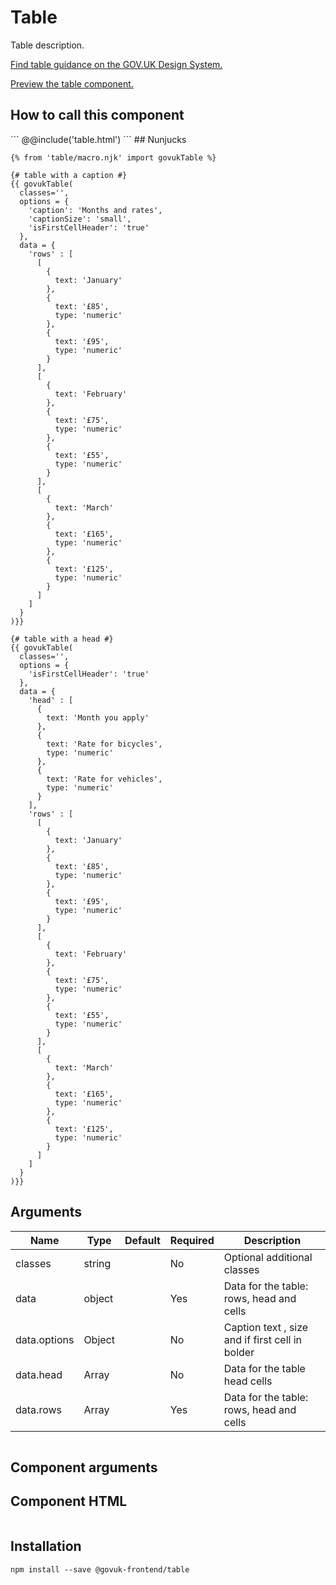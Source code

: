 


<h1 class="govuk-u-heading-36">
Table
</h1>

<p class="govuk-u-core-24">
  Table description.
</p>

<p class="govuk-u-copy-19">
  <a href="http://www.linktodesignsystem.com/table">Find table guidance on the GOV.UK Design System.</a>
</p>


<p class="govuk-u-copy-19">
<a href="http://govuk-frontend-review.herokuapp.com/components/table/preview">Preview the table component.
</a>
</p>

<h2 class="govuk-u-heading-24">How to call this component</h2>
```
@@include('table.html')
```
## Nunjucks

```
{% from 'table/macro.njk' import govukTable %}

{# table with a caption #}
{{ govukTable(
  classes='',
  options = {
    'caption': 'Months and rates',
    'captionSize': 'small',
    'isFirstCellHeader': 'true'
  },
  data = {
    'rows' : [
      [
        {
          text: 'January'
        },
        {
          text: '£85',
          type: 'numeric'
        },
        {
          text: '£95',
          type: 'numeric'
        }
      ],
      [
        {
          text: 'February'
        },
        {
          text: '£75',
          type: 'numeric'
        },
        {
          text: '£55',
          type: 'numeric'
        }
      ],
      [
        {
          text: 'March'
        },
        {
          text: '£165',
          type: 'numeric'
        },
        {
          text: '£125',
          type: 'numeric'
        }
      ]
    ]
  }
)}}

{# table with a head #}
{{ govukTable(
  classes='',
  options = {
    'isFirstCellHeader': 'true'
  },
  data = {
    'head' : [
      {
        text: 'Month you apply'
      },
      {
        text: 'Rate for bicycles',
        type: 'numeric'
      },
      {
        text: 'Rate for vehicles',
        type: 'numeric'
      }
    ],
    'rows' : [
      [
        {
          text: 'January'
        },
        {
          text: '£85',
          type: 'numeric'
        },
        {
          text: '£95',
          type: 'numeric'
        }
      ],
      [
        {
          text: 'February'
        },
        {
          text: '£75',
          type: 'numeric'
        },
        {
          text: '£55',
          type: 'numeric'
        }
      ],
      [
        {
          text: 'March'
        },
        {
          text: '£165',
          type: 'numeric'
        },
        {
          text: '£125',
          type: 'numeric'
        }
      ]
    ]
  }
)}}
```

## Arguments

| Name             | Type    | Default | Required | Description
|---               |---      |---      |---       |---
| classes          | string  |         | No       | Optional additional classes
| data             | object  |         | Yes      | Data for the table: rows, head and cells
| data.options     | Object  |         | No       | Caption text , size and if first cell in bolder
| data.head        | Array   |         | No       | Data for the table head cells
| data.rows        | Array   |         | Yes      | Data for the table: rows, head and cells

  <pre><code></code></pre>

<h2 class="govuk-u-heading-24">Component arguments</h2>

<div>

  <!-- TODO: Use the table macro here and pass it component argument data -->

</div>

<h2 class="govuk-u-heading-24">Component HTML</h2>
<pre><code></code></pre>

<h2 class="govuk-u-heading-24">Installation</h2>
<pre><code>npm install --save @govuk-frontend/table</code></pre>

